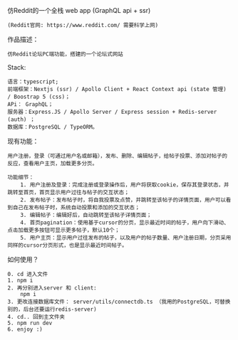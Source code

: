  仿Reddit的一个全栈 web app (GraphQL api + ssr)
    
    (Reddit官网: https://www.reddit.com/ 需要科学上网) 

作品描述：

    仿Reddit论坛PC端功能，搭建的一个论坛式网站

Stack: 

    语言：typescript;
    前端框架：Nextjs (ssr) / Apollo Client + React Context api (state 管理) / Boostrap 5 (css)；
    APi： GraphQL；
    服务器：Express.JS / Apollo Server / Express session + Redis-server (auth) ；
    数据库：PostgreSQL / TypeORM。
    
现有功能：

    用户注册，登录（可通过用户名或邮箱），发布、删除、编辑帖子，给帖子投票、添加对帖子的反应，查看用户主页，加载更多分页。

    功能细节：
        1. 用户注册及登录：完成注册或登录操作后，用户将获取cookie，保存其登录状态，并跳转至首页，首页显示用户过往与帖子的交互状态；
        2. 发布帖子：发布帖子时，将自我投票及点赞，并跳转至该帖子的详情页面，用户可以看到自己在发布帖子时，系统自动投票和添加的交互状态；
        3. 编辑帖子：编辑好后，自动跳转至该帖子详情页面；
        4. 首页pagination：使用基于cursor的分页，显示最近时间的帖子，用户向下滑动、点击加载更多按钮可显示更多帖子，默认10个；
        5. 用户主页：显示用户过往发布的帖子，以及用户的帖子数量、用户注册日期，分页采用同样的cursor分页形式，也是显示最近时间帖子。

如何使用？

    0. cd 进入文件
    1. npm i
    2. 再分别进入server 和 client:
        npm i
    3. 更改连接数据库文件： server/utils/connectdb.ts （我用的PostgreSQL，可替换别的，后台还要运行redis-server)
    4. cd.. 回到主文件夹
    5. npm run dev
    6. enjoy :)
